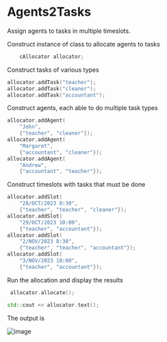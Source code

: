 # Agents2Tasks

Assign agents to tasks in multiple timeslots.

Construct instance of class to allocate agents to tasks

```C++
    cAllocator allocator;
```

Construct tasks of various types

```C++
allocator.addTask("teacher");
allocator.addTask("cleaner");
allocator.addTask("accountant");
```

Construct agents, each able to do multiple task types

```C++
allocator.addAgent(
    "John",
    {"teacher", "cleaner"});
allocator.addAgent(
    "Margaret",
    {"accountant", "cleaner"});
allocator.addAgent(
    "Andrew",
    {"accountant", "teacher"});
```

Construct timeslots with tasks that must be done

```C++
allocator.addSlot(
    "28/OCT/2023 8:30",
    {"teacher", "teacher", "cleaner"});
allocator.addSlot(
    "29/OCT/2023 10:00",
    {"teacher", "accountant"});
allocator.addSlot(
    "2/NOV/2023 8:30",
    {"teacher", "teacher", "accountant"});
allocator.addSlot(
    "3/NOV/2023 10:00",
    {"teacher", "accountant"});
```

Run the allocation and display the results

```C++
 allocator.allocate();

std::cout << allocator.text();
```

The output is

![image](https://github.com/JamesBremner/Agents2Tasks/assets/2046227/7d58cf20-7d03-47eb-aea4-883559b6e778)





